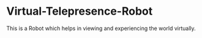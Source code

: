 # Virtual-Telepresence-Robot
This is a Robot which helps in viewing and experiencing the world virtually.
